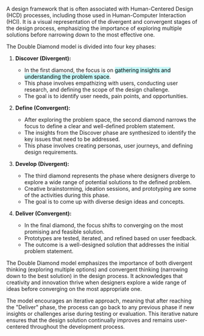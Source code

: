 A design framework that is often associated with Human-Centered Design (HCD) processes, including those used in Human-Computer Interaction (HCI). It is a visual representation of the divergent and convergent stages of the design process, emphasizing the importance of exploring multiple solutions before narrowing down to the most effective one.

The Double Diamond model is divided into four key phases:

1. **Discover (Divergent):**
    
    - In the first diamond, the focus is on <mark style="background: #ABF7F7A6;">gathering insights and understanding the problem space</mark>.
    - This phase involves empathizing with users, conducting user research, and defining the scope of the design challenge.
    - The goal is to identify user needs, pain points, and opportunities.
2. **Define (Convergent):**
    
    - After exploring the problem space, the second diamond narrows the focus to define a clear and well-defined problem statement.
    - The insights from the Discover phase are synthesized to identify the key issues that need to be addressed.
    - This phase involves creating personas, user journeys, and defining design requirements.
3. **Develop (Divergent):**
    
    - The third diamond represents the phase where designers diverge to explore a wide range of potential solutions to the defined problem.
    - Creative brainstorming, ideation sessions, and prototyping are some of the activities during this phase.
    - The goal is to come up with diverse design ideas and concepts.
4. **Deliver (Convergent):**
    
    - In the final diamond, the focus shifts to converging on the most promising and feasible solution.
    - Prototypes are tested, iterated, and refined based on user feedback.
    - The outcome is a well-designed solution that addresses the initial problem statement.

The Double Diamond model emphasizes the importance of both divergent thinking (exploring multiple options) and convergent thinking (narrowing down to the best solution) in the design process. It acknowledges that creativity and innovation thrive when designers explore a wide range of ideas before converging on the most appropriate one.

The model encourages an iterative approach, meaning that after reaching the "Deliver" phase, the process can go back to any previous phase if new insights or challenges arise during testing or evaluation. This iterative nature ensures that the design solution continually improves and remains user-centered throughout the development process.